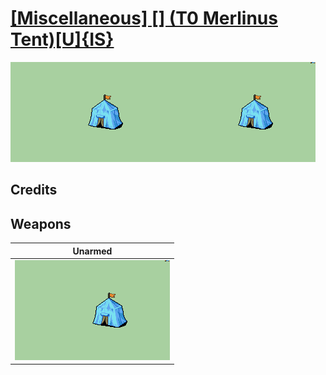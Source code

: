 # [\[Miscellaneous\] \[\] \(T0 Merlinus Tent\)\[U\]{IS}](./)

<img src="./8.%20Unarmed/Unarmed_000.png" alt="[Miscellaneous] [] (T0 Merlinus Tent)[U]{IS} standing" />

## Credits



## Weapons


|Unarmed |
|  :---: |
| <img alt="Unarmed animation" src="./8.%20Unarmed/Unarmed.gif" /> |
